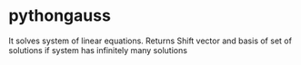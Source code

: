 # pythongauss
It solves system of linear equations. 
Returns Shift vector and basis of set of solutions if system has infinitely many solutions
